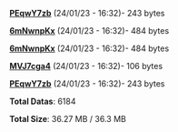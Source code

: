 [**PEqwY7zb**](/data/PEqwY7zb.txt) (24/01/23 - 16:32)- 243 bytes

[**6mNwnpKx**](/data/6mNwnpKx.txt) (24/01/23 - 16:32)- 484 bytes

[**6mNwnpKx**](/data/6mNwnpKx.txt) (24/01/23 - 16:32)- 484 bytes

[**MVJ7cga4**](/data/MVJ7cga4.txt) (24/01/23 - 16:32)- 106 bytes

[**PEqwY7zb**](/data/PEqwY7zb.txt) (24/01/23 - 16:32)- 243 bytes

**Total Datas**: 6184

**Total Size**: 36.27 MB / 36.3 MB